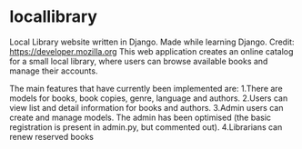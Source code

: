 # locallibrary
Local Library website written in Django.
Made while learning Django.
Credit: https://developer.mozilla.org
This web application creates an online catalog for a small local library, where users can browse available books and manage their accounts.

The main features that have currently been implemented are:
  1.There are models for books, book copies, genre, language and authors.
  2.Users can view list and detail information for books and authors.
  3.Admin users can create and manage models. The admin has been optimised (the basic registration is present in admin.py, but commented out).
  4.Librarians can renew reserved books

  
